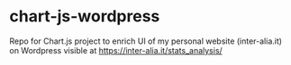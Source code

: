 # chart-js-wordpress
Repo for Chart.js project to enrich UI of my personal website (inter-alia.it) on Wordpress visible at https://inter-alia.it/stats_analysis/
